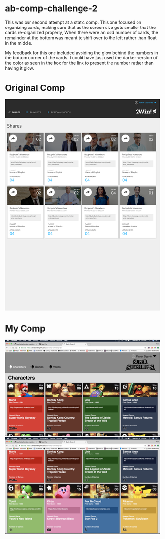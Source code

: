 # ab-comp-challenge-2

  This was our second attempt at a static comp. This one focused on organizing cards, making sure that as the screen size gets smaller that the cards re-organized properly, When there were an odd number of cards, the remainder at the bottom was meant to shift over to the left rather than float in the middle.

  My feedback for this one included avoiding the glow behind the numbers in the bottom corner of the cards. I could have just used the darker version of the color as seen in the box for the link to present the number rather than having it glow.

# Original Comp

![original comp](images/static-comp-challenge-2-original.jpg "Original Comp")

# My Comp

![my comp](images/static-comp-challenge-2-top.png "My Comp")
![my comp](images/static-comp-challenge-2-bottom.png)
